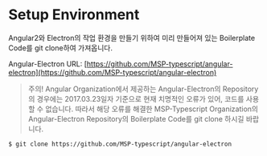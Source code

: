 # Setup Environment

Angular2와 Electron의 작업 환경을 만들기 위하여 미리 만들어져 있는 Boilerplate Code를 git clone하여 가져옵니다.

Angular-Electron URL: [https://github.com/MSP-typescript/angular-electron](https://github.com/MSP-typescript/angular-electron)

> 주의! Angular Organization에서 제공하는 Angular-Electron의 Repository의 경우에는 2017.03.23일자 기준으로 현재 치명적인 오류가 있어, 코드를 사용할 수 없습니다. 따라서 해당 오류를 해결한 MSP-Typescript Organization의 Angular-Electron Repository의 Boilerplate Code를 git clone 하시길 바랍니다.



```
$ git clone https://github.com/MSP-typescript/angular-electron
```



